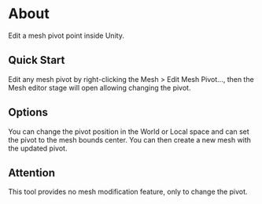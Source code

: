 # About

Edit a mesh pivot point inside Unity.

## Quick Start

Edit any mesh pivot by right-clicking the Mesh > Edit Mesh Pivot..., then the Mesh editor stage will open allowing changing the pivot.

## Options

You can change the pivot position in the World or Local space and can set the pivot to the mesh bounds center. You can then create a new mesh with the updated pivot.

## Attention

This tool provides no mesh modification feature, only to change the pivot.